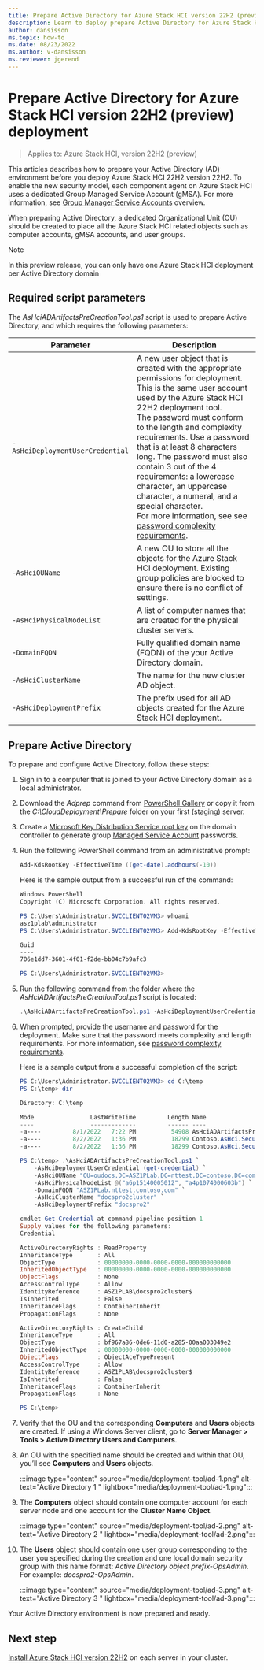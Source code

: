 ```yaml
---
title: Prepare Active Directory for Azure Stack HCI version 22H2 (preview) deployment
description: Learn to deploy prepare Active Directory for Azure Stack HCI version 22H2 (preview) deployment
author: dansisson
ms.topic: how-to
ms.date: 08/23/2022
ms.author: v-dansisson
ms.reviewer: jgerend
---
```


# Prepare Active Directory for Azure Stack HCI version 22H2 (preview) deployment

> Applies to: Azure Stack HCI, version 22H2 (preview)

This articles describes how to prepare your Active Directory (AD) environment  before you deploy Azure Stack HCI 22H2 version 22H2. To enable the new security model, each component agent on Azure Stack HCI uses a dedicated Group Managed Service Account (gMSA). For more information, see [Group Manager Service Accounts](/windows-server/security/group-managed-service-accounts/group-managed-service-accounts-overview) overview.

When preparing Active Directory, a dedicated Organizational Unit (OU) should be created to place all the Azure Stack HCI related objects such as computer accounts, gMSA accounts, and user groups.

> [!NOTE]
> In this preview release, you can only have one Azure Stack HCI deployment per Active Directory domain

## Required script parameters

The *AsHciADArtifactsPreCreationTool.ps1* script is used to prepare Active Directory, and which requires the following parameters:

|Parameter|Description|
|--|--|
|`-AsHciDeploymentUserCredential`|A new user object that is created with the appropriate  permissions for deployment. This is the same user account used by the Azure Stack HCI 22H2 deployment tool.<br>The password must conform to the length and complexity requirements. Use a password that is at least 8 characters long. The password must also contain 3 out of the 4 requirements: a lowercase character, an uppercase character, a numeral, and  a special character.<br>For more information, see see [password complexity requirements](/azure/active-directory-b2c/password-complexity?pivots=b2c-user-flow).|
|`-AsHciOUName`|A new OU to store all the objects for the Azure Stack HCI deployment. Existing group policies are blocked to ensure there is no conflict of settings.|
|`-AsHciPhysicalNodeList`|A list of computer names that are created for the physical cluster servers.|
|`-DomainFQDN`|Fully qualified domain name (FQDN) of the your Active Directory domain.|
|`-AsHciClusterName`|The name for the new cluster AD object.|
|`-AsHciDeploymentPrefix`|The prefix used for all AD objects created for the Azure Stack HCI deployment.|

## Prepare Active Directory

To prepare and configure Active Directory, follow these steps:

1. Sign in to a computer that is joined to your Active Directory domain as a local administrator.
1. Download the *Adprep* command from [PowerShell Gallery](https://microsoft.sharepoint.com/sites/knowledgecenter/_layouts/15/TopicPagePreview.aspx?topicId=AL_GQSuzYWffyPyTBvhVtw0Ow&topicName=PowerShell%20Gallery&lang=en&ls=Ans_Bing) or copy it from the *C:\CloudDeployment\Prepare* folder on your first (staging) server.
1. Create a [Microsoft Key Distribution Service root key](https://docs.microsoft.com/windows-server/security/group-managed-service-accounts/create-the-key-distribution-services-kds-root-key) on the domain controller to generate group [Managed Service Account](https://docs.microsoft.com/windows-server/security/group-managed-service-accounts/group-managed-service-accounts-overview) passwords.

1. Run the following PowerShell command from an administrative prompt:

    ```powershell
    Add-KdsRootKey -EffectiveTime ((get-date).addhours(-10))
    ```

    Here is the sample output from a successful run of the command:

    ```powershell
    Windows PowerShell
    Copyright (C) Microsoft Corporation. All rights reserved.

    PS C:\Users\Administrator.SVCCLIENT02VM3> whoami
    asz1plab\administrator
    PS C:\Users\Administrator.SVCCLIENT02VM3> Add-KdsRootKey -EffectiveTime ((get-date).addhours(-10))

    Guid
    ----
    706e1dd7-3601-4f01-f2de-bb04c7b9afc3

    PS C:\Users\Administrator.SVCCLIENT02VM3>
    ```

1. Run the following command from the folder where the *AsHciADArtifactsPreCreationTool.ps1* script is located:

    ```powershell
    .\AsHciADArtifactsPreCreationTool.ps1 -AsHciDeploymentUserCredential (get-credential) -AsHciOUName "OU=Hci001,DC=contoso,DC=com" -AsHciPhysicalNodeList @("server1") -DomainFQDN "contoso.com" -AsHciClusterName "cluster_name" -AsHciDeploymentPrefix "Hci001"
    ```

1. When prompted, provide the username and password for the deployment. Make sure that the password meets complexity and length requirements. For more information, see [password complexity requirements](/azure/active-directory-b2c/password-complexity?pivots=b2c-user-flow).

    Here is a sample output from a successful completion of the script:

    ```powershell
    PS C:\Users\Administrator.SVCCLIENT02VM3> cd C:\temp
    PS C:\temp> dir

    Directory: C:\temp

    Mode                LastWriteTime         Length Name
    ----                -------------         ------ ----
    -a----         8/1/2022   7:22 PM          54908 AsHciADArtifactsPreCreationTool.ps1
    -a----         8/2/2022   1:36 PM          18299 Contoso.AsHci.Security.AdArtifactsTool.1.2206.12.nupkg
    -a----         8/2/2022   1:36 PM          18299 Contoso.AsHci.Security.AdArtifactsTool.1.2206.12.zip

    PS C:\temp> .\AsHciADArtifactsPreCreationTool.ps1 `
        -AsHciDeploymentUserCredential (get-credential) `
        -AsHciOUName "OU=oudocs,DC=ASZ1PLab,DC=nttest,DC=contoso,DC=com" `
        -AsHciPhysicalNodeList @("a6p15140005012", "a4p1074000603b") `
        -DomainFQDN "ASZ1PLab.nttest.contoso.com" `
        -AsHciClusterName "docspro2cluster" `
        -AsHciDeploymentPrefix "docspro2"

    cmdlet Get-Credential at command pipeline position 1
    Supply values for the following parameters:
    Credential

    ActiveDirectoryRights : ReadProperty
    InheritanceType       : All
    ObjectType            : 00000000-0000-0000-0000-000000000000
    InheritedObjectType   : 00000000-0000-0000-0000-000000000000
    ObjectFlags           : None
    AccessControlType     : Allow
    IdentityReference     : ASZ1PLAB\docspro2cluster$
    IsInherited           : False
    InheritanceFlags      : ContainerInherit
    PropagationFlags      : None

    ActiveDirectoryRights : CreateChild
    InheritanceType       : All
    ObjectType            : bf967a86-0de6-11d0-a285-00aa003049e2
    InheritedObjectType   : 00000000-0000-0000-0000-000000000000
    ObjectFlags           : ObjectAceTypePresent
    AccessControlType     : Allow
    IdentityReference     : ASZ1PLAB\docspro2cluster$
    IsInherited           : False
    InheritanceFlags      : ContainerInherit
    PropagationFlags      : None

    PS C:\temp>
    ```

1. Verify that the OU and the corresponding **Computers** and **Users** objects are created.  If using a Windows Server client, go to **Server Manager > Tools > Active Directory Users and Computers**.

1. An OU with the specified name should be created and within that OU, you’ll see **Computers** and **Users** objects.

    :::image type="content" source="media/deployment-tool/ad-1.png" alt-text="Active Directory 1 " lightbox="media/deployment-tool/ad-1.png":::

1. The **Computers** object should contain one computer account for each server node and one account for the **Cluster Name Object**.

    :::image type="content" source="media/deployment-tool/ad-2.png" alt-text="Active Directory 2 " lightbox="media/deployment-tool/ad-2.png":::

1. The **Users** object should contain one user group corresponding to the user you specified during the creation and one local domain security group with this name format: *Active Directory object prefix-OpsAdmin*. For example: *docspro2-OpsAdmin*.

    :::image type="content" source="media/deployment-tool/ad-3.png" alt-text="Active Directory 3 " lightbox="media/deployment-tool/ad-3.png":::

Your Active Directory environment is now prepared and ready.

## Next step

[Install Azure Stack HCI version 22H2](deployment-tool-install-os.md) on each server in your cluster.